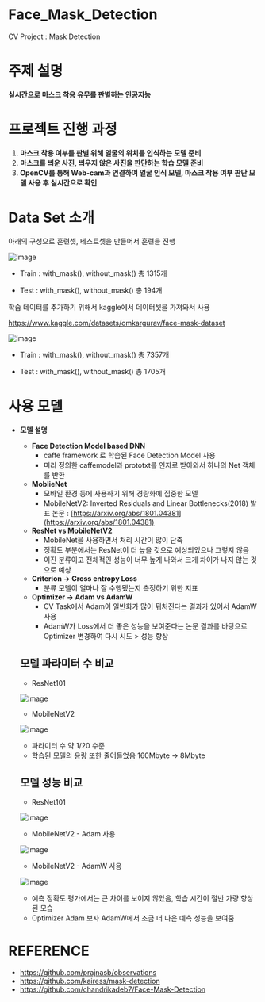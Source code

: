 # Face_Mask_Detection

CV Project : Mask Detection 

# 주제 설명

**실시간으로 마스크 착용 유무를 판별하는 인공지능**

# 프로젝트 진행 과정

1. **마스크 착용 여부를 판별 위해 얼굴의 위치를 인식하는 모델 준비**
2. **마스크를 씌운 사진, 씌우지 않은 사진을 판단하는 학습 모델 준비**
3. **OpenCV를 통해 Web-cam과 연결하여 얼굴 인식 모델, 마스크 착용 여부 판단 모델 사용 후     실시간으로 확인**

# Data Set 소개 
아래의 구성으로 훈련셋, 테스트셋을 만들어서 훈련을 진행

![image](https://user-images.githubusercontent.com/69300448/216246742-a66ff63c-b778-4619-804a-fe846f9fe16b.png)

- Train : with_mask(), without_mask() 총 1315개

- Test : with_mask(), without_mask() 총 194개

학습 데이터를 추가하기 위해서 kaggle에서 데이터셋을 가져와서 사용

https://www.kaggle.com/datasets/omkargurav/face-mask-dataset

![image](https://user-images.githubusercontent.com/69300448/216246920-8fd37912-1ce6-4680-a5cb-7daca4260fb9.png)

- Train : with_mask(), without_mask() 총 7357개

- Test : with_mask(), without_mask() 총 1705개

# **사용 모델**

- **모델 설명**
    - **Face Detection Model based DNN**
        - caffe framework 로 학습된 Face Detection Model 사용
        - 미리 정의한 caffemodel과 prototxt를 인자로 받아와서 하나의 Net 객체를 반환
    - **MoblieNet**
        - 모바일 환경 등에 사용하기 위해 경량화에 집중한 모델
        - MobileNetV2: Inverted Residuals and Linear Bottlenecks(2018) 발표 논문 : [https://arxiv.org/abs/1801.04381](https://arxiv.org/abs/1801.04381)
    - **ResNet vs MobileNetV2**
        - MobileNet을 사용하면서 처리 시간이 많이 단축
        - 정확도 부분에서는 ResNet이 더 높을 것으로 예상되었으나 그렇지 않음
        - 이진 분류이고 전체적인 성능이 너무 높게 나와서 크게 차이가 나지 않는 것으로 예상
    - **Criterion → Cross entropy Loss**
        - 분류 모델이 얼마나 잘 수행됐는지 측정하기 위한 지표
    - **Optimizer →  Adam vs AdamW**
        - CV Task에서 Adam이 일반화가 많이 뒤처진다는 결과가 있어서 AdamW 사용
        - AdamW가 Loss에서 더 좋은 성능을 보여준다는 논문 결과를 바탕으로 Optimizer         변경하여 다시 시도 > 성능 향상
        
  ## 모델 파라미터 수 비교
  - ResNet101
  
  ![image](https://user-images.githubusercontent.com/69300448/216247178-8f80977c-5ebb-4df0-be4f-65883bdb2b9f.png)
  
  - MobileNetV2
  
  ![image](https://user-images.githubusercontent.com/69300448/216247215-b51e38f9-c63f-4a83-8cc1-14264ad88842.png)

  - 파라미터 수 약 1/20 수준
  - 학습된 모델의 용량 또한 줄어들었음 160Mbyte -> 8Mbyte
  
  ## 모델 성능 비교
  - ResNet101
  
  ![image](https://user-images.githubusercontent.com/69300448/216247499-67740e1d-9e68-4a12-9d8c-d384a1e65fe5.png)
  
  - MobileNetV2 - Adam 사용
  
  ![image](https://user-images.githubusercontent.com/69300448/216247537-a941a1c2-4534-4265-945e-29dc370ee66a.png)

  - MobileNetV2 - AdamW 사용
  
  ![image](https://user-images.githubusercontent.com/69300448/216247607-9156f7e8-fe66-4599-a7a5-fab1259379a2.png)

  - 예측 정확도 평가에서는 큰 차이를 보이지 않았음, 학습 시간이 절반 가량 향상된 모습
  - Optimizer Adam 보자 AdamW에서 조금 더 나은 예측 성능을 보여줌
  
# REFERENCE
- https://github.com/prajnasb/observations
- https://github.com/kairess/mask-detection
- https://github.com/chandrikadeb7/Face-Mask-Detection

